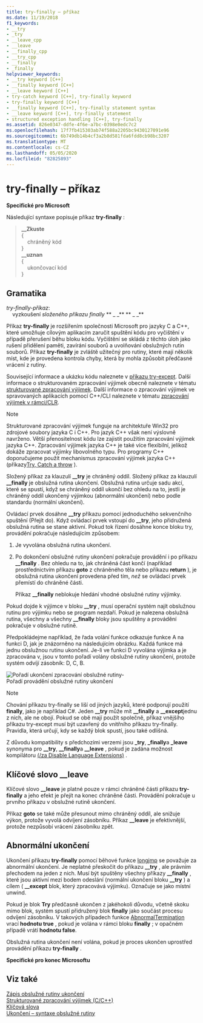 ```yaml
---
title: try-finally – příkaz
ms.date: 11/19/2018
f1_keywords:
- __try
- _try
- __leave_cpp
- __leave
- __finally_cpp
- __try_cpp
- __finally
- _finally
helpviewer_keywords:
- __try keyword [C++]
- __finally keyword [C++]
- __leave keyword [C++]
- try-catch keyword [C++], try-finally keyword
- try-finally keyword [C++]
- __finally keyword [C++], try-finally statement syntax
- __leave keyword [C++], try-finally statement
- structured exception handling [C++], try-finally
ms.assetid: 826e0347-ddfe-4f6e-a7bc-0398e0edc7c2
ms.openlocfilehash: 17f7fb415303ab74f588a2205bc9430127091e96
ms.sourcegitcommit: 6b749db14b4cf3a2b8d581fda6fdd8cb98bc3207
ms.translationtype: MT
ms.contentlocale: cs-CZ
ms.lasthandoff: 05/05/2020
ms.locfileid: "82825893"
---
```

# <a name="try-finally-statement"></a>try-finally – příkaz

**Specifické pro Microsoft**

Následující syntaxe popisuje příkaz **try-finally** :

> **\_\_Zkuste**<br/>
> {\
> &nbsp;&nbsp;&nbsp;&nbsp;chráněný kód \
> }\
> **\_\_uznan**\
> {\
> &nbsp;&nbsp;&nbsp;&nbsp;ukončovací kód \
> }

## <a name="grammar"></a>Gramatika

*try-finally-příkaz*:<br/>
&nbsp;&nbsp;&nbsp;&nbsp;vyzkoušení *složeného* *příkazu finally* ** \_ \_** ** \_ \_**

Příkaz **try-finally** je rozšířením společnosti Microsoft pro jazyky C a C++, které umožňuje cílovým aplikacím zaručit spuštění kódu pro vyčištění v případě přerušení běhu bloku kódu. Vyčištění se skládá z těchto úloh jako rušení přidělení paměti, zavírání souborů a uvolňování obslužných rutin souborů. Příkaz **try-finally** je zvláště užitečný pro rutiny, které mají několik míst, kde je provedena kontrola chyby, která by mohla způsobit předčasné vrácení z rutiny.

Související informace a ukázku kódu naleznete v [příkazu try-except](../cpp/try-except-statement.md). Další informace o strukturovaném zpracování výjimek obecně naleznete v tématu [strukturované zpracování výjimek](../cpp/structured-exception-handling-c-cpp.md). Další informace o zpracování výjimek ve spravovaných aplikacích pomocí C++/CLI naleznete v tématu [zpracování výjimek v rámci/CLR](../extensions/exception-handling-cpp-component-extensions.md).

> [!NOTE]
> Strukturované zpracování výjimek funguje na architektuře Win32 pro zdrojové soubory jazyka C i C++. Pro jazyk C++ však není výslovně navrženo. Větší přenositelnost kódu lze zajistit použitím zpracování výjimek jazyka C++. Zpracování výjimek jazyka C++ je také více flexibilní, jelikož dokáže zpracovat výjimky libovolného typu. Pro programy C++ doporučujeme použít mechanismus zpracování výjimek jazyka C++ (příkazy[Try, Catch a throw](../cpp/try-throw-and-catch-statements-cpp.md) ).

Složený příkaz za klauzulí **__try** je chráněný oddíl. Složený příkaz za klauzulí **__finally** je obslužná rutina ukončení. Obslužná rutina určuje sadu akcí, které se spustí, když se chráněný oddíl ukončí bez ohledu na to, jestli je chráněný oddíl ukončený výjimkou (abnormální ukončení) nebo podle standardu (normální ukončení).

Ovládací prvek dosáhne **__try** příkazu pomocí jednoduchého sekvenčního spuštění (Přejít do). Když ovládací prvek vstoupí do **__try**, jeho přidružená obslužná rutina se stane aktivní. Pokud tok řízení dosáhne konce bloku try, provádění pokračuje následujícím způsobem:

1. Je vyvolána obslužná rutina ukončení.

1. Po dokončení obslužné rutiny ukončení pokračuje provádění i po příkazu **__finally** . Bez ohledu na to, jak chráněná část končí (například prostřednictvím příkazu **goto** z chráněného těla nebo příkazu **return** ), je obslužná rutina ukončení provedena před tím, *než* se ovládací prvek přemístí do chráněné části.

   Příkaz **__finally** neblokuje hledání vhodné obslužné rutiny výjimky.

Pokud dojde k výjimce v bloku **__try** , musí operační systém najít obslužnou rutinu pro výjimku nebo se program nezdaří. Pokud je nalezena obslužná rutina, všechny a všechny **__finally** bloky jsou spuštěny a provádění pokračuje v obslužné rutině.

Předpokládejme například, že řada volání funkce odkazuje funkce A na funkci D, jak je znázorněno na následujícím obrázku. Každá funkce má jednu obslužnou rutinu ukončení. Je-li ve funkci D vyvolána výjimka a je zpracována v, jsou v tomto pořadí volány obslužné rutiny ukončení, protože systém odvíjí zásobník: D, C, B.

![Pořadí ukončení zpracování obslužné rutiny&#45;](../cpp/media/vc38cx1.gif "Pořadí ukončení zpracování obslužné rutiny&#45;") <br/>
Pořadí provádění obslužné rutiny ukončení

> [!NOTE]
> Chování příkazu try-finally se liší od jiných jazyků, které podporují použití **finally**, jako je například C#.  Jeden **__try** může mít **__finally** a **__except**jednu z nich, ale ne obojí.  Pokud se obě mají použít společně, příkaz vnějšího příkazu try-except musí být uzavřený do vnitřního příkazu try-finally.  Pravidla, která určují, kdy se každý blok spustí, jsou také odlišná.

Z důvodu kompatibility s předchozími verzemi jsou **_try**, **_finally**a **_leave** synonyma pro **__try**, **__finally**a **__leave** , pokud je zadána možnost kompilátoru [ \(/za Disable Language Extensions)](../build/reference/za-ze-disable-language-extensions.md) .

## <a name="the-__leave-keyword"></a>Klíčové slovo __leave

Klíčové slovo **__leave** je platné pouze v rámci chráněné části příkazu **try-finally** a jeho efekt je přejít na konec chráněné části. Provádění pokračuje u prvního příkazu v obslužné rutině ukončení.

Příkaz **goto** se také může přesunout mimo chráněný oddíl, ale snižuje výkon, protože vyvolá odvíjení zásobníku. Příkaz **__leave** je efektivnější, protože nezpůsobí vrácení zásobníku zpět.

## <a name="abnormal-termination"></a>Abnormální ukončení

Ukončení příkazu **try-finally** pomocí běhové funkce [longjmp](../c-runtime-library/reference/longjmp.md) se považuje za abnormální ukončení. Je neplatné přeskočit do příkazu **__try** , ale právním přechodem na jeden z nich. Musí být spuštěny všechny příkazy **__finally** , které jsou aktivní mezi bodem odeslání (normální ukončení bloku **__try** ) a cílem ( **__except** blok, který zpracovává výjimku). Označuje se jako místní unwind.

Pokud je blok **Try** předčasně ukončen z jakéhokoli důvodu, včetně skoku mimo blok, systém spustí přidružený blok **finally** jako součást procesu odvíjení zásobníku. V takových případech funkce [AbnormalTermination](/windows/win32/Debug/abnormaltermination) vrací **hodnotu true** , pokud je volána v rámci bloku **finally** ; v opačném případě vrátí **hodnotu false**.

Obslužná rutina ukončení není volána, pokud je proces ukončen uprostřed provádění příkazu **try-finally** .

**Specifické pro konec Microsoftu**

## <a name="see-also"></a>Viz také

[Zápis obslužné rutiny ukončení](../cpp/writing-a-termination-handler.md)<br/>
[Strukturované zpracování výjimek (C/C++)](../cpp/structured-exception-handling-c-cpp.md)<br/>
[Klíčová slova](../cpp/keywords-cpp.md)<br/>
[Ukončení – syntaxe obslužné rutiny](/windows/win32/Debug/termination-handler-syntax)
